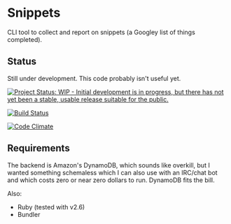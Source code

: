 Snippets
========

CLI tool to collect and report on snippets (a Googley list of things
completed).


Status
------

Still under development.  This code probably isn't useful yet.

[![Project Status: WIP - Initial development is in progress, but there has not yet been a stable, usable release suitable for the public.](http://www.repostatus.org/badges/latest/wip.svg)](http://www.repostatus.org/#wip)

[![Build Status](https://travis-ci.org/coyled/snippets-cli.svg?branch=master)](https://travis-ci.org/coyled/snippets-cli)

[![Code Climate](https://codeclimate.com/github/coyled/snippets-cli/badges/gpa.svg)](https://codeclimate.com/github/coyled/snippets-cli)


Requirements
------------

The backend is Amazon's DynamoDB, which sounds like overkill, but I
wanted something schemaless which I can also use with an IRC/chat bot
and which costs zero or near zero dollars to run.  DynamoDB fits the
bill.

Also:

  * Ruby (tested with v2.6)
  * Bundler
